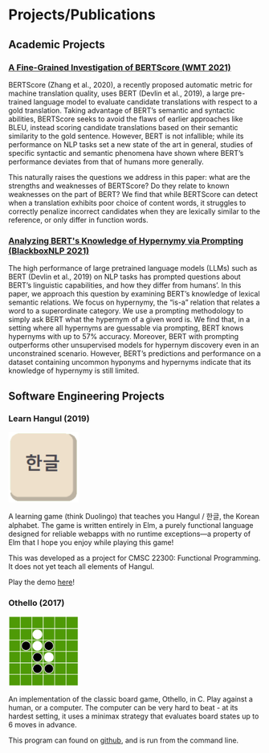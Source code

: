 # Projects/Publications

## Academic Projects

### <a href='https://hannamw.github.io/papers/bertscore-analysis-unanon.pdf'>A Fine-Grained Investigation of BERTScore (WMT 2021)</a>
BERTScore (Zhang et al., 2020), a recently proposed automatic metric for machine translation quality, uses BERT (Devlin et al., 2019), a large pre-trained language model to evaluate candidate translations with respect to a gold translation. Taking advantage of BERT’s semantic and syntactic abilities, BERTScore seeks to avoid the flaws of earlier approaches like BLEU, instead scoring candidate translations based on their semantic similarity to the gold sentence. However, BERT is not infallible; while its performance on NLP tasks set a new state of the art in general, studies of specific syntactic and semantic phenomena have shown where BERT’s performance deviates from that of humans more generally.

This naturally raises the questions we address in this paper: what are the strengths and weaknesses of BERTScore? Do they relate to known weaknesses on the part of BERT? We find that while BERTScore can detect when a translation exhibits poor choice of content words, it struggles to correctly penalize incorrect candidates when they are lexically similar to the reference, or only differ in function words.

### <a href='https://hannamw.github.io/papers/internship_emnlp.pdf'>Analyzing BERT's Knowledge of Hypernymy via Prompting (BlackboxNLP 2021)</a>
The high performance of large pretrained language models (LLMs) such as BERT (Devlin et al., 2019) on NLP tasks has prompted questions about BERT’s linguistic capabilities, and how they differ from humans’. In this paper, we approach this question by examining BERT’s knowledge of lexical semantic relations. We focus on hypernymy, the “is-a” relation that relates a word to a superordinate category. We use a prompting methodology to simply ask BERT what the hypernym of a given word is. We find that, in a setting where all hypernyms are guessable via prompting, BERT knows hypernyms with up to 57% accuracy. Moreover, BERT with prompting outperforms other unsupervised models for hypernym discovery even in an unconstrained scenario. However, BERT’s predictions and performance on a dataset containing uncommon hyponyms and hypernyms indicate that its knowledge of hypernymy is still limited.

## Software Engineering Projects

### Learn Hangul (2019)
<img src="/assets/img/Thumb.png" width="140" height="140">

A learning game (think Duolingo) that teaches you Hangul / 한글, the Korean alphabet. The game is written entirely in Elm, a purely functional language designed for reliable webapps with no runtime exceptions—a property of Elm that I hope you enjoy while playing this game!

This was developed as a project for CMSC 22300: Functional Programming. It does not yet teach all elements of Hangul.

Play the demo [here](https://hannamw.github.io/demos/learn-hangul)!

### Othello (2017)
<img src="/assets/img/othello.png" width="140" height="140">

An implementation of the classic board game, Othello, in C. Play against a human, or a computer. The computer can be very hard to beat - at its hardest setting, it uses a minimax strategy that evaluates board states up to 6 moves in advance.

This program can found on <a href="https://github.com/hannamw/othello-in-c">github</a>, and is run from the command line.
